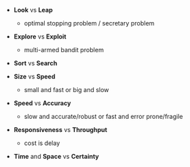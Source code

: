 - **Look** vs **Leap**
  - optimal stopping problem / secretary problem

- **Explore** vs **Exploit**
  - multi-armed bandit problem

- **Sort** vs **Search**

- **Size** vs **Speed**
  - small and fast or big and slow

- **Speed** vs **Accuracy**
  - slow and accurate/robust or fast and error prone/fragile

- **Responsiveness** vs **Throughput**
  - cost is delay

- **Time** and **Space** vs **Certainty**
